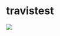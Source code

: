 # travistest
[![](https://api.travis-ci.org/tpietzsch/travistest.svg?branch=master)](https://travis-ci.org/tpietzsch/travistest)
